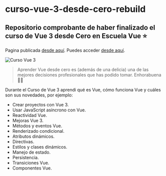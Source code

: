 # curso-vue-3-desde-cero-rebuild

## Repositorio comprobante de haber finalizado el curso de Vue 3 desde Cero en Escuela Vue ⭐️
Pagina publicada [desde aquí](https://joanesquivel.github.io/search-user-github-app/#).
Puedes acceder [desde aquí](https://www.escuelavue.es/cursos/curso-vue-3-desde-cero/).


![Curso Vue 3](https://a.storyblok.com/f/87002/1280x720/18667defa9/curso-vue-3-desde-cero.jpg)

> Aprender Vue desde cero es (además de una delicia) una de las mejores decisiones profesionales que has podido tomar. Enhorabuena 👏🏻

Durante el Curso de Vue 3 aprendi qué es Vue, cómo funciona Vue y cuáles son sus novedades, por ejemplo:

- Crear proyectos con Vue 3.
- Usar JavaScript asíncrono con Vue.
- Reactividad Vue.
- Mejoras Vue 3.
- Métodos y eventos Vue.
- Renderizado condicional.
- Atributos dinámicos.
- Directivas.
- Estilos y clases dinámicos.
- Manejo de estado.
- Persistencia.
- Transiciones Vue.
- Componentes Vue.
